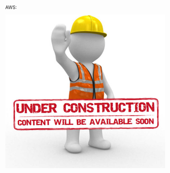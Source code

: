 AWS:

![](https://github.com/hfarooqui/knowledge_base/blob/master/images/Page_Under_Construction.jpg)
